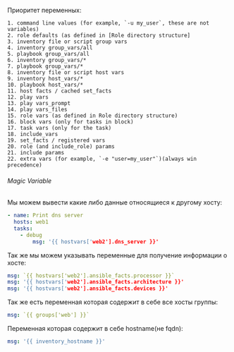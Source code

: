 Приоритет переменных:
```
1. command line values (for example, `-u my_user`, these are not variables)  
2. role defaults (as defined in [Role directory structure]   
3. inventory file or script group vars  
4. inventory group_vars/all
5. playbook group_vars/all
6. inventory group_vars/*
7. playbook group_vars/*     
8. inventory file or script host vars 
9. inventory host_vars/*
10. playbook host_vars/*
11. host facts / cached set_facts 
12. play vars
13. play vars_prompt
14. play vars_files
15. role vars (as defined in Role directory structure)
16. block vars (only for tasks in block)
17. task vars (only for the task)
18. include_vars
19. set_facts / registered vars
20. role (and include_role) params
21. include params
22. extra vars (for example, `-e "user=my_user"`)(always win precedence)
```


###### Magic Variable

Мы можем вывести какие либо данные относящиеся к другому хосту:
```yaml
- name: Print dns server
  hosts: web1
  tasks:
    - debug
	    msg: '{{ hostvars['web2'].dns_server }}'
```

Так же мы можем указывать переменные для получение информации о хосте:
```yaml
msg: `{{ hostvars['web2'].ansible_facts.processor }}`
msg: '{{ hostvars['web2'].ansible_facts.architecture }}'
msg: '{{ hostvars['web2'].ansible_facts.devices }}'
```

Так же есть переменная которая содержит в себе все хосты группы:
```yaml
msg: `{{ groups['web'] }}`
```

Переменная которая содержит в себе hostname(не fqdn):
```yaml
msg: '{{ inventory_hostname }}'
```
